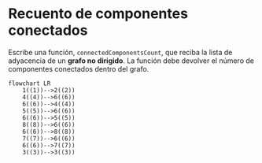 # Recuento de componentes conectados

Escribe una función, `connectedComponentsCount`, que reciba la lista de adyacencia de un **grafo no dirigido**. La función debe devolver el número de componentes conectados dentro del grafo.

```mermaid
flowchart LR
    1((1))-->2((2))
    4((4))-->6((6))
    6((6))-->4((4))
    5((5))-->6((6))
    6((6))-->5((5))
    8((8))-->6((6))
    6((6))-->8((8))
    7((7))-->6((6))
    6((6))-->7((7))
    3((3))-->3((3))
```